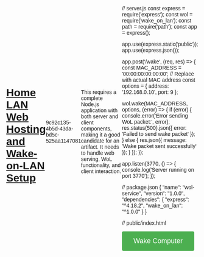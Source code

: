 # [Home LAN Web Hosting and Wake-on-LAN Setup](https://claude.ai/chat/5950477a-c763-4a84-b7b4-133aebeabd92)

9c92c135-4b5d-43da-bd5c-525aa1147081

 <antThinking>This requires a complete Node.js application with both server and client components, making it a good candidate for an artifact. It needs to handle web serving, WoL functionality, and client interaction.</antThinking>

<antArtifact identifier="wake-service" type="application/vnd.ant.code" language="javascript" title="Wake-on-LAN Service">
// server.js
const express = require('express');
const wol = require('wake_on_lan');
const path = require('path');
const app = express();

app.use(express.static('public'));
app.use(express.json());

app.post('/wake', (req, res) => {
  const MAC_ADDRESS = '00:00:00:00:00:00'; // Replace with actual MAC address
  const options = {
    address: '192.168.0.10',
    port: 9
  };
  
  wol.wake(MAC_ADDRESS, options, (error) => {
    if (error) {
      console.error('Error sending WoL packet:', error);
      res.status(500).json({ error: 'Failed to send wake packet' });
    } else {
      res.json({ message: 'Wake packet sent successfully' });
    }
  });
});

app.listen(3770, () => {
  console.log('Server running on port 3770');
});

// package.json
{
  "name": "wol-service",
  "version": "1.0.0",
  "dependencies": {
    "express": "^4.18.2",
    "wake_on_lan": "^1.0.0"
  }
}

// public/index.html
<!DOCTYPE html>
<html>
<head>
    <title>Wake-on-LAN Control</title>
    <style>
        body { 
            display: flex; 
            justify-content: center; 
            align-items: center; 
            height: 100vh; 
            margin: 0;
            font-family: Arial, sans-serif;
        }
        button {
            padding: 15px 30px;
            font-size: 18px;
            cursor: pointer;
            background-color: #4CAF50;
            color: white;
            border: none;
            border-radius: 4px;
        }
        button:hover {
            background-color: #45a049;
        }
        #status {
            margin-top: 20px;
            text-align: center;
        }
    </style>
</head>
<body>
    <div>
        <button onclick="wakeComputer()">Wake Computer</button>
        <div id="status"></div>
    </div>
    <script>
        async function wakeComputer() {
            const status = document.getElementById('status');
            status.textContent = 'Sending wake packet...';
            
            try {
                const response = await fetch('/wake', {
                    method: 'POST',
                    headers: {
                        'Content-Type': 'application/json'
                    }
                });
                const data = await response.json();
                status.textContent = data.message;
            } catch (error) {
                status.textContent = 'Error: Failed to send wake packet';
                console.error('Error:', error);
            }
        }
    </script>
</body>
</html>
</antArtifact>

To use this service:

1. Create a new directory and save these files in the appropriate structure
2. Replace MAC_ADDRESS with your target computer's MAC address
3. Install dependencies:
```bash
npm install
```
4. Start the server:
```bash
node server.js
```
5. Access the interface at http://localhost:3770

q1: Would you like to add error handling and logging?
q2: Should we add authentication to prevent unauthorized access?
q3: Would you like to add status checking for the target machine?
q4: Should we implement multiple machine support?

---

* **appName** : claude-json-converter
* **appPath** : claude-json-converter
* **subtask** : [undefined]
* **rootDir** : /home/danny/github-danny/transmissions/src/applications/claude-json-converter
* **dataDir** : /home/danny/github-danny/transmissions/src/applications/claude-json-converter/data
* **tags** : p10.p20.p30.p40.p50
* **done** : [undefined]
* **meta** : {
  "conv_uuid": "5950477a-c763-4a84-b7b4-133aebeabd92",
  "conv_name": "Home LAN Web Hosting and Wake-on-LAN Setup",
  "updated_at": "2024-11-02T18:55:48.007528Z"
}
* **filepath** : /home/danny/github-danny/hyperdata/docs/postcraft/content-raw/chat-archives/md/5950/2024-11-02_9c9.md